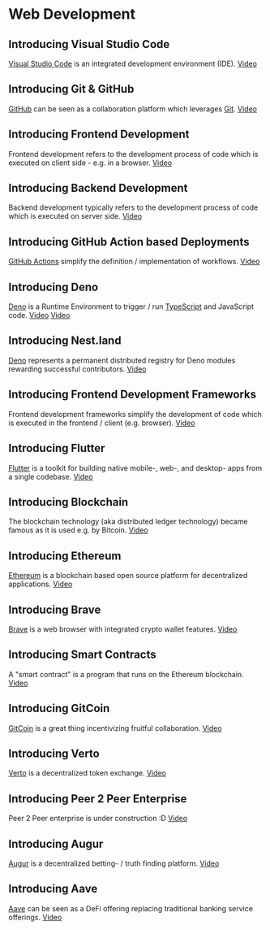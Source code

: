 # Web Development

## Introducing Visual Studio Code
[Visual Studio Code](https://code.visualstudio.com/insiders/) is an integrated development environment (IDE). [Video](https://youtu.be/xeDNGkWO2xg)

## Introducing Git & GitHub
[GitHub](https://github.com/) can be seen as a collaboration platform which leverages [Git](https://git-scm.com/downloads). [Video](https://youtu.be/dSQqrmqEvOM)

## Introducing Frontend Development
Frontend development refers to the development process of code which is executed on client side - e.g. in a browser. [Video](https://youtu.be/IcpTHwOonaQ)

## Introducing Backend Development
Backend development typically refers to the development process of code which is executed on server side. [Video](https://youtu.be/DZ7_0IzStQM)

## Introducing GitHub Action based Deployments
[GitHub Actions](https://github.com/features/actions) simplify the definition / implementation of workflows. [Video](https://youtu.be/RqrhFTSFsyc)

## Introducing Deno
[Deno](https://deno.land/) is a Runtime Environment to trigger / run [TypeScript](https://www.typescriptlang.org/) and JavaScript code. [Video](https://www.youtube.com/watch?v=mhnpeOLiQTg) [Video]()

## Introducing Nest.land
[Deno](https://nest.land/) represents a permanent distributed registry for Deno modules rewarding successful contributors. [Video]()

## Introducing Frontend Development Frameworks
Frontend development frameworks simplify the development of code which is executed in the frontend / client (e.g. browser). [Video]()  

## Introducing Flutter
[Flutter](https://flutter.dev/) is a toolkit for building native mobile-, web-, and desktop- apps from a single codebase. [Video]()

## Introducing Blockchain
The blockchain technology (aka distributed ledger technology) became famous as it is used e.g. by Bitcoin. [Video]() 

## Introducing Ethereum
[Ethereum](https://ethereum.org/en) is a blockchain based open source platform for decentralized applications. [Video]()

## Introducing Brave 
[Brave](https://brave.com) is a web browser with integrated crypto wallet features. [Video]()

## Introducing Smart Contracts
A "smart contract" is a program that runs on the Ethereum blockchain. [Video]()

## Introducing GitCoin
[GitCoin](https://gitcoin.co/) is a great thing incentivizing fruitful collaboration. [Video]()

## Introducing Verto 
[Verto](https://verto.exchange/) is a decentralized token exchange. [Video]()

## Introducing Peer 2 Peer Enterprise
Peer 2 Peer enterprise is under construction :D [Video]()

## Introducing Augur
[Augur](https://www.augur.net/) is a decentralized betting- / truth finding platform. [Video]()

## Introducing Aave
[Aave](https://aave.com/) can be seen as a DeFi offering replacing traditional banking service offerings. [Video]()




